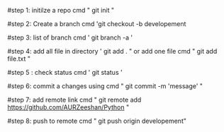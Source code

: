 #step 1:  initilze a repo cmd  " git init "

#step 2: Create a branch  cmd 'git checkout -b developement 

#step 3: list of branch cmd  ' git branch -a '

#step 4: add all file in directory ' git add . " or add one file cmd " git add file.txt "

#step 5 : check status cmd ' git status '

#step 6: commit a changes using  cmd " git commit -m  'message' "

#step 7: add remote link cmd " git remote add https://github.com/AURZeeshan/Python "

#step 8: push to remote cmd " git push origin developement"




